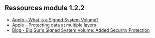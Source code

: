 ## Ressources module 1.2.2

* <a href="https://support.apple.com/guide/mac-help/mchl0f9af76f/mac">Apple - What is a Signed System Volume?</a>
* <a href="https://developer.apple.com/news/?id=3xpv8r2m">Apple - Protecting data at multiple layers</a>
* <a href="https://eclecticlight.co/2020/06/25/big-surs-signed-system-volume-added-security-protection/">Blog - Big Sur's Signed System Volume: Added Security Protection</a>

